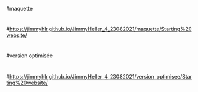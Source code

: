 #maquette
#
#https://jimmyhlr.github.io/JimmyHeller_4_23082021/maquette/Starting%20website/
#
#version optimisée
#
#https://jimmyhlr.github.io/JimmyHeller_4_23082021/version_optimisee/Starting%20website/ 
